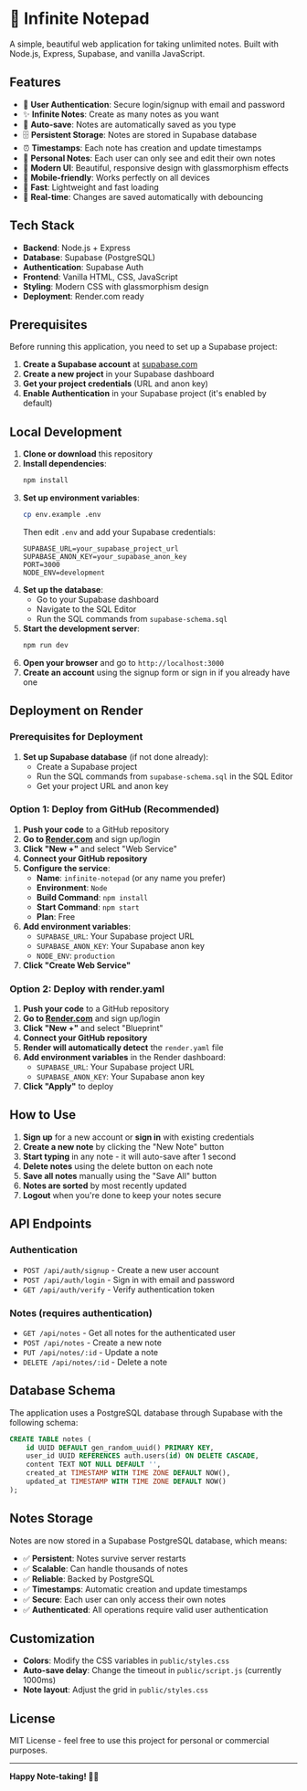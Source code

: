 # 📝 Infinite Notepad

A simple, beautiful web application for taking unlimited notes. Built with Node.js, Express, Supabase, and vanilla JavaScript.

## Features

- 🔐 **User Authentication**: Secure login/signup with email and password
- ✨ **Infinite Notes**: Create as many notes as you want
- 💾 **Auto-save**: Notes are automatically saved as you type
- 🗄️ **Persistent Storage**: Notes are stored in Supabase database
- ⏰ **Timestamps**: Each note has creation and update timestamps
- 👤 **Personal Notes**: Each user can only see and edit their own notes
- 🎨 **Modern UI**: Beautiful, responsive design with glassmorphism effects
- 📱 **Mobile-friendly**: Works perfectly on all devices
- 🚀 **Fast**: Lightweight and fast loading
- 🔄 **Real-time**: Changes are saved automatically with debouncing

## Tech Stack

- **Backend**: Node.js + Express
- **Database**: Supabase (PostgreSQL)
- **Authentication**: Supabase Auth
- **Frontend**: Vanilla HTML, CSS, JavaScript
- **Styling**: Modern CSS with glassmorphism design
- **Deployment**: Render.com ready

## Prerequisites

Before running this application, you need to set up a Supabase project:

1. **Create a Supabase account** at [supabase.com](https://supabase.com)
2. **Create a new project** in your Supabase dashboard
3. **Get your project credentials** (URL and anon key)
4. **Enable Authentication** in your Supabase project (it's enabled by default)

## Local Development

1. **Clone or download** this repository
2. **Install dependencies**:
   ```bash
   npm install
   ```
3. **Set up environment variables**:
   ```bash
   cp env.example .env
   ```
   Then edit `.env` and add your Supabase credentials:
   ```
   SUPABASE_URL=your_supabase_project_url
   SUPABASE_ANON_KEY=your_supabase_anon_key
   PORT=3000
   NODE_ENV=development
   ```
4. **Set up the database**:
   - Go to your Supabase dashboard
   - Navigate to the SQL Editor
   - Run the SQL commands from `supabase-schema.sql`
5. **Start the development server**:
   ```bash
   npm run dev
   ```
6. **Open your browser** and go to `http://localhost:3000`
7. **Create an account** using the signup form or sign in if you already have one

## Deployment on Render

### Prerequisites for Deployment

1. **Set up Supabase database** (if not done already):
   - Create a Supabase project
   - Run the SQL commands from `supabase-schema.sql` in the SQL Editor
   - Get your project URL and anon key

### Option 1: Deploy from GitHub (Recommended)

1. **Push your code** to a GitHub repository
2. **Go to [Render.com](https://render.com)** and sign up/login
3. **Click "New +"** and select "Web Service"
4. **Connect your GitHub repository**
5. **Configure the service**:
   - **Name**: `infinite-notepad` (or any name you prefer)
   - **Environment**: `Node`
   - **Build Command**: `npm install`
   - **Start Command**: `npm start`
   - **Plan**: Free
6. **Add environment variables**:
   - `SUPABASE_URL`: Your Supabase project URL
   - `SUPABASE_ANON_KEY`: Your Supabase anon key
   - `NODE_ENV`: `production`
7. **Click "Create Web Service"**

### Option 2: Deploy with render.yaml

1. **Push your code** to a GitHub repository
2. **Go to [Render.com](https://render.com)** and sign up/login
3. **Click "New +"** and select "Blueprint"
4. **Connect your GitHub repository**
5. **Render will automatically detect** the `render.yaml` file
6. **Add environment variables** in the Render dashboard:
   - `SUPABASE_URL`: Your Supabase project URL
   - `SUPABASE_ANON_KEY`: Your Supabase anon key
7. **Click "Apply"** to deploy

## How to Use

1. **Sign up** for a new account or **sign in** with existing credentials
2. **Create a new note** by clicking the "New Note" button
3. **Start typing** in any note - it will auto-save after 1 second
4. **Delete notes** using the delete button on each note
5. **Save all notes** manually using the "Save All" button
6. **Notes are sorted** by most recently updated
7. **Logout** when you're done to keep your notes secure

## API Endpoints

### Authentication
- `POST /api/auth/signup` - Create a new user account
- `POST /api/auth/login` - Sign in with email and password
- `GET /api/auth/verify` - Verify authentication token

### Notes (requires authentication)
- `GET /api/notes` - Get all notes for the authenticated user
- `POST /api/notes` - Create a new note
- `PUT /api/notes/:id` - Update a note
- `DELETE /api/notes/:id` - Delete a note

## Database Schema

The application uses a PostgreSQL database through Supabase with the following schema:

```sql
CREATE TABLE notes (
    id UUID DEFAULT gen_random_uuid() PRIMARY KEY,
    user_id UUID REFERENCES auth.users(id) ON DELETE CASCADE,
    content TEXT NOT NULL DEFAULT '',
    created_at TIMESTAMP WITH TIME ZONE DEFAULT NOW(),
    updated_at TIMESTAMP WITH TIME ZONE DEFAULT NOW()
);
```

## Notes Storage

Notes are now stored in a Supabase PostgreSQL database, which means:
- ✅ **Persistent**: Notes survive server restarts
- ✅ **Scalable**: Can handle thousands of notes
- ✅ **Reliable**: Backed by PostgreSQL
- ✅ **Timestamps**: Automatic creation and update timestamps
- ✅ **Secure**: Each user can only access their own notes
- ✅ **Authenticated**: All operations require valid user authentication

## Customization

- **Colors**: Modify the CSS variables in `public/styles.css`
- **Auto-save delay**: Change the timeout in `public/script.js` (currently 1000ms)
- **Note layout**: Adjust the grid in `public/styles.css`

## License

MIT License - feel free to use this project for personal or commercial purposes.

---

**Happy Note-taking! 📝✨**
